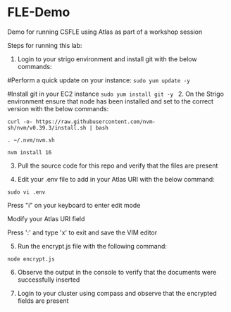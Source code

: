 # FLE-Demo
Demo for running CSFLE using Atlas as part of a workshop session

Steps for running this lab:

1. Login to your strigo environment and install git with the below commands: 

#Perform a quick update on your instance:
`sudo yum update -y`
 
#Install git in your EC2 instance
`sudo yum install git -y
`
2. On the Strigo environment ensure that node has been installed and set to the correct version with the below commands:

`curl -o- https://raw.githubusercontent.com/nvm-sh/nvm/v0.39.3/install.sh | bash`

`. ~/.nvm/nvm.sh`

`nvm install 16`


3. Pull the source code for this repo and verify that the files are present 


4. Edit your .env file to add in your Atlas URI with the below command: 

`sudo vi .env`

Press "i" on your keyboard to enter edit mode 

Modify your Atlas URI field 

Press ':' and type 'x' to exit and save the VIM editor 

5. Run the encrypt.js file with the following command:

`node encrypt.js`

6. Observe the output in the console to verify that the documents were successfully inserted

7. Login to your cluster using compass and observe that the encrypted fields are present

